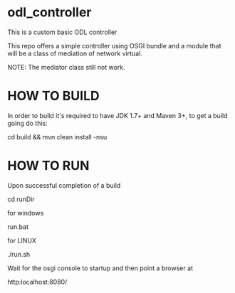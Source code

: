 # odl_controller
This is a custom basic ODL controller

This repo offers a simple controller using OSGI bundle and a module that will be a class of mediation of network virtual.

NOTE: The mediator class still not work.

# HOW TO BUILD
In order to build it's required to have JDK 1.7+ and Maven 3+, to get a build going do this:

cd build && mvn clean install -nsu

# HOW TO RUN
Upon successful completion of a build

cd runDir

for windows

run.bat

for LINUX

./run.sh

Wait for the osgi console to startup and then point a browser at

http:localhost:8080/
